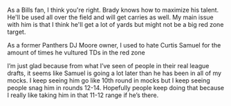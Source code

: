 As a Bills fan, I think you're right. Brady knows how to maximize his talent. He'll be used all over the field and will get carries as well. My main issue with him is that I think he'll get a lot of yards but might not be a big red zone target. 

As a former Panthers DJ Moore owner, I used to hate Curtis Samuel for the amount of times he vultured TDs in the red zone

I’m just glad because from what I’ve seen of people in their real league drafts, it seems like Samuel is going a lot later than he has been in all of my mocks. I keep seeing him go like 10th round in mocks but I keep seeing people snag him in rounds 12-14. Hopefully people keep doing that because I really like taking him in that 11-12 range if he’s there.

